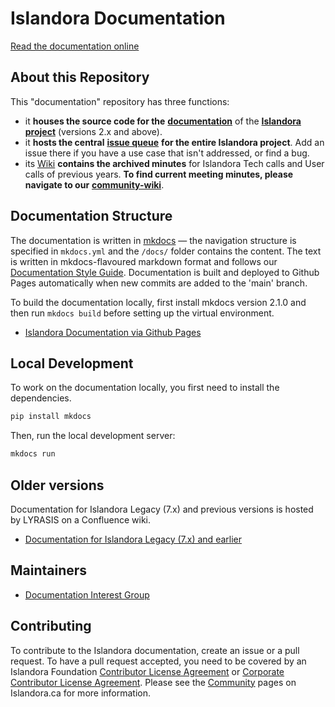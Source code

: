 # Islandora Documentation

[Read the documentation online](https://islandora.github.io/documentation/)

## About this Repository

This "documentation" repository has three functions:

- it **houses the source code for the** [**documentation**](https://islandora.github.io/documentation/) of the [**Islandora project**](https://islandora.ca/) (versions 2.x and above).
- it **hosts the central** [**issue queue**](https://github.com/Islandora/documentation/issues) **for the entire Islandora project**. Add an issue there if you have a use case that isn't addressed, or find a bug.
- its [Wiki](https://github.com/Islandora/documentation/wiki) **contains the archived minutes** for Islandora Tech calls and User calls of previous years. **To find current meeting minutes, please navigate to our** [**community-wiki**](https://github.com/Islandora/islandora-community/wiki).

## Documentation Structure

The documentation is written in [mkdocs](https://www.mkdocs.org/) — the navigation structure is specified in `mkdocs.yml` and the `/docs/` folder contains the content. The text is written in mkdocs-flavoured markdown format and follows our [Documentation Style Guide](https://islandora.github.io/documentation/contributing/docs_style_guide/). Documentation is built and deployed to Github Pages automatically when new commits are added to the 'main' branch.

To build the documentation locally, first install mkdocs version 2.1.0 and then run `mkdocs build` before setting up the virtual environment.



* [Islandora Documentation via Github Pages](https://islandora.github.io/documentation/)

## Local Development

To work on the documentation locally, you first need to install the dependencies.



```bash
pip install mkdocs


```

Then, run the local development server:



```bash
mkdocs run


```



## Older versions

Documentation for Islandora Legacy (7.x) and previous versions is hosted by LYRASIS on a Confluence wiki.

* [Documentation for Islandora Legacy (7.x) and earlier](https://wiki.lyrasis.org/display/ISLANDORA/)

## Maintainers

* [Documentation Interest Group](https://github.com/islandora-interest-groups/Islandora-Documentation-Interest-Group)

## Contributing

To contribute to the Islandora documentation, create an issue or a pull request. To have a pull request accepted, you need to be covered by an Islandora Foundation [Contributor License Agreement](https://github.com/Islandora/islandora-community/wiki/Onboarding-Checklist#contributor-license-agreements) or [Corporate Contributor License Agreement](https://github.com/Islandora/islandora-community/wiki/Onboarding-Checklist#contributor-license-agreements). Please see the [Community](https://www.islandora.ca/community) pages on Islandora.ca for more information.
